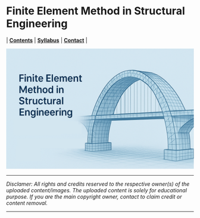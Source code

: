 # Finite Element Method in Structural Engineering 

| **[Contents](Contents/Content.md)** | **[Syllabus](Contents/Syllabus.md)** | **[Contact](Contents/Contact.md)** |  

![FEM](Contents/FEM.png)

---

*Disclamer: All rights and credits reserved to the respective owner(s) of the uploaded content/images. The uploaded content is solely for educational purpose. If you are the main copyright owner, contact to claim credit or content removal.*

---
